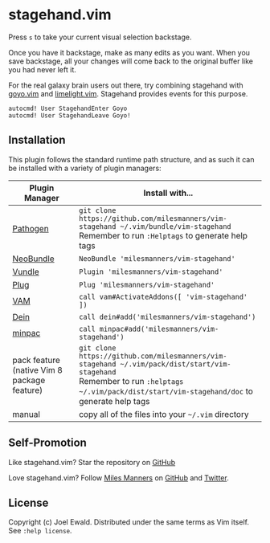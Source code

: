 # stagehand.vim

Press `s` to take your current visual selection backstage.

Once you have it backstage, make as many edits as you want. When you save backstage, all your changes will come back to the original buffer like you had never left it.

For the real galaxy brain users out there, try combining stagehand with
[goyo.vim][goyo] and [limelight.vim][limelight]. Stagehand provides events for this purpose.

```vim
autocmd! User StagehandEnter Goyo
autocmd! User StagehandLeave Goyo!
```

## Installation

This plugin follows the standard runtime path structure, and as such it can be installed with a variety of plugin managers:

| Plugin Manager | Install with... |
| ------------- | ------------- |
| [Pathogen][pathogen] | `git clone https://github.com/milesmanners/vim-stagehand ~/.vim/bundle/vim-stagehand`<br/>Remember to run `:Helptags` to generate help tags |
| [NeoBundle][neobundle] | `NeoBundle 'milesmanners/vim-stagehand'` |
| [Vundle][vundle] | `Plugin 'milesmanners/vim-stagehand'` |
| [Plug][plug] | `Plug 'milesmanners/vim-stagehand'` |
| [VAM][vam] | `call vam#ActivateAddons([ 'vim-stagehand' ])` |
| [Dein][dein] | `call dein#add('milesmanners/vim-stagehand')` |
| [minpac][minpac] | `call minpac#add('milesmanners/vim-stagehand')` |
| pack feature (native Vim 8 package feature)| `git clone https://github.com/milesmanners/vim-stagehand ~/.vim/pack/dist/start/vim-stagehand`<br/>Remember to run `:helptags ~/.vim/pack/dist/start/vim-stagehand/doc` to generate help tags |
| manual | copy all of the files into your `~/.vim` directory |

## Self-Promotion

Like stagehand.vim?  Star the repository on
[GitHub][stagehand-github]

Love stagehand.vim?  Follow [Miles Manners][personal-site] on
[GitHub][personal-github] and
[Twitter][personal-twitter].

## License

Copyright (c) Joel Ewald.  Distributed under the same terms as Vim itself.
See `:help license`.

[stagehand-github]: https://github.com/milesmanners/vim-stagehand
[personal-site]: https://repo.dmm.gg
[personal-github]: https://github.com/milesmanners
[personal-twitter]: https://twitter.com/milesmanners
[goyo]: https://github.com/junegunn/goyo.vim
[limelight]: https://github.com/junegunn/limelight.vim
[pathogen]: https://github.com/tpope/vim-pathogen
[neobundle]: https://github.com/Shougo/neobundle.vim
[vundle]: https://github.com/VundleVim/Vundle.vim
[plug]: https://github.com/junegunn/vim-plug
[vam]: https://github.com/MarcWeber/vim-addon-manager
[dein]: https://github.com/Shougo/dein.vim
[minpac]: https://github.com/k-takata/minpac
